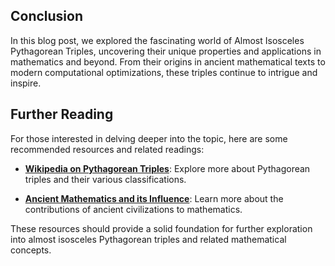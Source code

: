 ## Conclusion

In this blog post, we explored the fascinating world of Almost Isosceles Pythagorean Triples, uncovering their unique properties and applications in mathematics and beyond. From their origins in ancient mathematical texts to modern computational optimizations, these triples continue to intrigue and inspire.

## Further Reading

For those interested in delving deeper into the topic, here are some recommended resources and related readings:

- **[Wikipedia on Pythagorean Triples](https://en.wikipedia.org/wiki/Pythagorean_triple)**: Explore more about Pythagorean triples and their various classifications.

- **[Ancient Mathematics and its Influence](https://www.britannica.com/topic/mathematics/Ancient-mathematics)**: Learn more about the contributions of ancient civilizations to mathematics.

These resources should provide a solid foundation for further exploration into almost isosceles Pythagorean triples and related mathematical concepts.